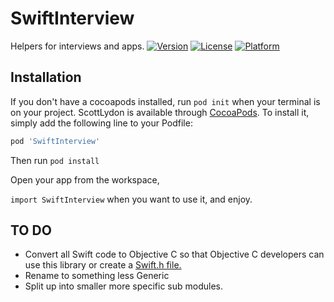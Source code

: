 # SwiftInterview
Helpers for interviews and apps.
[![Version](https://img.shields.io/cocoapods/v/SwiftInterview.svg?style=flat)](https://cocoapods.org/pods/SwiftInterview)
[![License](https://img.shields.io/cocoapods/l/SwiftInterview.svg?style=flat)](https://cocoapods.org/pods/SwiftInterview)
[![Platform](https://img.shields.io/cocoapods/p/SwiftInterview.svg?style=flat)](https://cocoapods.org/pods/SwiftInterview)


## Installation

If you don't have a cocoapods installed, run `pod init` when your terminal is on your project. 
ScottLydon is available through [CocoaPods](https://cocoapods.org). To install
it, simply add the following line to your Podfile:
```ruby
pod 'SwiftInterview'
```
Then run `pod install`

Open your app from the workspace, 

`import SwiftInterview` when you want to use it, and enjoy. 

## TO DO

- Convert all Swift code to Objective C so that Objective C developers can use this library or create a [Swift.h file.](https://stackoverflow.com/questions/24102104/how-can-i-import-swift-code-to-objective-c)
- Rename to something less Generic
- Split up into smaller more specific sub modules.  
